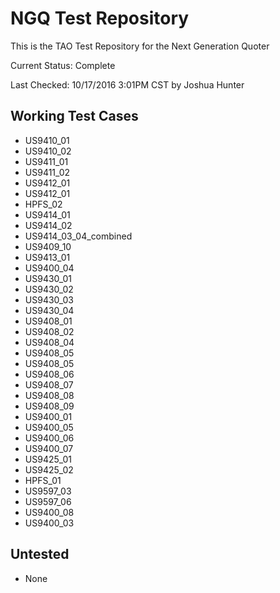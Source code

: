 # NGQ Test Repository
This is the TAO Test Repository for the Next Generation Quoter

Current Status: Complete

Last Checked: 10/17/2016 3:01PM CST by Joshua Hunter

## Working Test Cases
* US9410_01
* US9410_02
* US9411_01
* US9411_02
* US9412_01
* US9412_01
* HPFS_02
* US9414_01
* US9414_02
* US9414_03_04_combined
* US9409_10
* US9413_01
* US9400_04
* US9430_01
* US9430_02
* US9430_03
* US9430_04
* US9408_01
* US9408_02
* US9408_04
* US9408_05
* US9408_05
* US9408_06
* US9408_07
* US9408_08
* US9408_09
* US9400_01
* US9400_05
* US9400_06
* US9400_07
* US9425_01
* US9425_02
* HPFS_01
* US9597_03
* US9597_06
* US9400_08
* US9400_03

## Untested
* None
